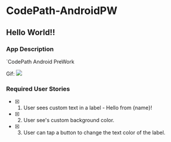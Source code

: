 # CodePath-AndroidPW
## Hello World!!

### App Description
`CodePath Android PreWork

Gif:
![](https://i.imgur.com/slYjvRO.gif)



### Required User Stories
- [x] 1. User sees custom text in a label - Hello from {name}!
- [x] 2. User see's custom background color.
- [x] 3. User can tap a button to change the text color of the label.
